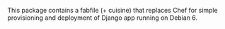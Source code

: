 This package contains a fabfile (+ cuisine) that replaces Chef for simple provisioning and deployment of Django app running on Debian 6.
